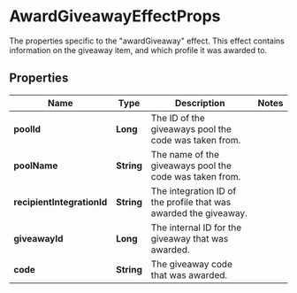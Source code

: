 

# AwardGiveawayEffectProps

The properties specific to the \"awardGiveaway\" effect. This effect contains information on the giveaway item, and which profile it was awarded to.
## Properties

Name | Type | Description | Notes
------------ | ------------- | ------------- | -------------
**poolId** | **Long** | The ID of the giveaways pool the code was taken from. | 
**poolName** | **String** | The name of the giveaways pool the code was taken from. | 
**recipientIntegrationId** | **String** | The integration ID of the profile that was awarded the giveaway. | 
**giveawayId** | **Long** | The internal ID for the giveaway that was awarded. | 
**code** | **String** | The giveaway code that was awarded. | 



